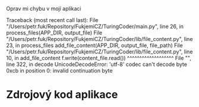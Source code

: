 Oprav mi chybu v mojí aplikaci

Traceback (most recent call last):
  File "/Users/petr.fuk/Repository/FukjemiCZ/TuringCoder/main.py", line 26, in <module>
    process_files(APP_DIR, output_file)
  File "/Users/petr.fuk/Repository/FukjemiCZ/TuringCoder/lib/file_content.py", line 23, in process_files
    add_file_content(APP_DIR, output_file, file_path)
  File "/Users/petr.fuk/Repository/FukjemiCZ/TuringCoder/lib/file_content.py", line 10, in add_file_content
    f.write(content_file.read())
            ^^^^^^^^^^^^^^^^^^^
  File "<frozen codecs>", line 322, in decode
UnicodeDecodeError: 'utf-8' codec can't decode byte 0xcb in position 0: invalid continuation byte

# Zdrojový kod aplikace